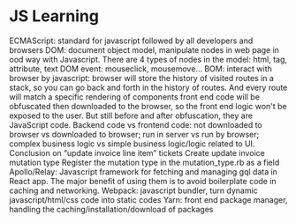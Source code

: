 # JS Learning
ECMAScript: standard for javascript followed by all developers and browsers
DOM: document object model, manipulate nodes in web page in ood way with Javascript. There are 4 types of nodes in the model: html, tag, attribute, text
DOM event: mouseclick, mousemove...
BOM: interact with browser by javascript: browser will store the history of visited routes in a stack, so you can go back and forth in the history of routes. And every route will match a specific rendering of components
front end code will be obfuscated then downloaded to the browser, so the front end logic won't be exposed to the user. But still before and after obfuscation, they are JavaScript code.
Backend code vs frontend code: not downloaded to browser vs downloaded to browser; run in server vs run by browser; complex business logic vs simple business logic/logic related to UI.
Conclusion on “update invoice line item” tickets
Create update invoice mutation type
Register the mutation type in the mutation_type.rb as a field
Apollo/Relay: Javascript framework for fetching and managing gql data in React app. The major benefit of using them is to avoid boilerplate code in caching and networking.
Webpack: javascript bundler, turn dynamic javascript/html/css code into static codes
Yarn: front end package manager, handling the caching/installation/download of packages
